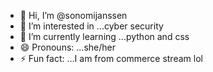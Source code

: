 - 👋 Hi, I’m @sonomijanssen
- 👀 I’m interested in ...cyber security 
- 🌱 I’m currently learning ...python and css
- 😄 Pronouns: ...she/her
- ⚡ Fun fact: ...I am from commerce stream lol

<!---
sonomijanssen/sonomijanssen is a ✨ special ✨ repository because its `README.md` (this file) appears on your GitHub profile.
You can click the Preview link to take a look at your changes.
--->
